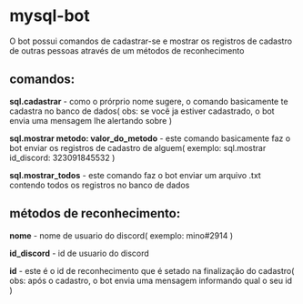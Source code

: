 # mysql-bot
O bot possui comandos de cadastrar-se e mostrar os registros de cadastro de outras pessoas através de um métodos de reconhecimento

## comandos: 
**sql.cadastrar** - como o prórprio nome sugere, o comando basicamente te cadastra no banco de dados( obs: se você ja estiver cadastrado, o bot envia uma mensagem lhe alertando sobre )

**sql.mostrar metodo: valor_do_metodo** - este comando basicamente faz o bot enviar os registros de cadastro de alguem( exemplo: sql.mostrar id_discord: 323091845532 )

**sql.mostrar_todos** - este comando faz o bot enviar um arquivo .txt contendo todos os registros no banco de dados
  
## métodos de reconhecimento:
**nome** - nome de usuario do discord( exemplo: mino#2914 )

**id_discord** - id de usuario do discord

**id** - este é o id de reconhecimento que é setado na finalização do cadastro( obs: após o cadastro, o bot envia uma mensagem informando qual o seu id )